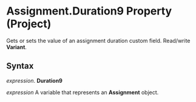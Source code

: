 
# Assignment.Duration9 Property (Project)

 Gets or sets the value of an assignment duration custom field. Read/write **Variant**.


## Syntax

 _expression_. **Duration9**

 _expression_ A variable that represents an **Assignment** object.

